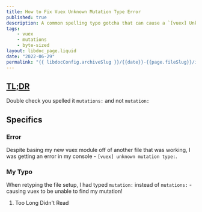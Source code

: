 ```yaml
---
title: How to Fix Vuex Unknown Mutation Type Error
published: true
description: A common spelling typo gotcha that can cause a `[vuex] Unknown mutation type:` error.
tags:
    - vuex
    - mutations
    - byte-sized
layout: libdoc_page.liquid
date: "2022-06-29"
permalink: "{{ libdocConfig.archiveSlug }}/{{date}}-{{page.fileSlug}}/index.html"
---
```


<h2 id="tldr"> <a href="#tldr" aria-describedby="fn-1">TL;DR</a></h2>

Double check you spelled it `mutations:` and not `mutation:`

## Specifics

### Error

Despite basing my new vuex module off of another file that was working, I was getting an error in my console - `[vuex] unknown mutation type:`.

### My Typo

When retyping the file setup, I had typed `mutation:` instead of `mutations:` - causing vuex to be unable to find my mutation!

<ol>
  <li id="fn-1"> Too Long Didn't Read</li>
</ol>
